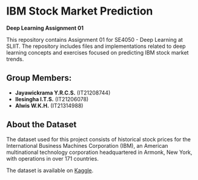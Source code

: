 # IBM Stock Market Prediction
**Deep Learning Assignment 01**

This repository contains Assignment 01 for SE4050 - Deep Learning at SLIIT. The repository includes files and implementations related to deep learning concepts and exercises focused on predicting IBM stock market trends.

## Group Members:
- **Jayawickrama Y.R.C.S.** (IT21208744)
- **Ilesingha I.T.S.** (IT21206078)
- **Alwis W.K.H.** (IT21314988)

## About the Dataset

The dataset used for this project consists of historical stock prices for the International Business Machines Corporation (IBM), an American multinational technology corporation headquartered in Armonk, New York, with operations in over 171 countries.

The dataset is available on [Kaggle](https://www.kaggle.com/datasets/ranugadisansagamage/ibm-stocks?select=IBM.csv).
